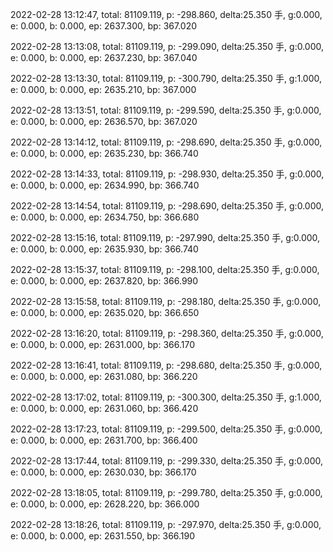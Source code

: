 2022-02-28 13:12:47, total: 81109.119, p: -298.860, delta:25.350 手, g:0.000, e: 0.000, b: 0.000, ep: 2637.300, bp: 367.020

2022-02-28 13:13:08, total: 81109.119, p: -299.090, delta:25.350 手, g:0.000, e: 0.000, b: 0.000, ep: 2637.230, bp: 367.040

2022-02-28 13:13:30, total: 81109.119, p: -300.790, delta:25.350 手, g:1.000, e: 0.000, b: 0.000, ep: 2635.210, bp: 367.000

2022-02-28 13:13:51, total: 81109.119, p: -299.590, delta:25.350 手, g:0.000, e: 0.000, b: 0.000, ep: 2636.570, bp: 367.020

2022-02-28 13:14:12, total: 81109.119, p: -298.690, delta:25.350 手, g:0.000, e: 0.000, b: 0.000, ep: 2635.230, bp: 366.740

2022-02-28 13:14:33, total: 81109.119, p: -298.930, delta:25.350 手, g:0.000, e: 0.000, b: 0.000, ep: 2634.990, bp: 366.740

2022-02-28 13:14:54, total: 81109.119, p: -298.690, delta:25.350 手, g:0.000, e: 0.000, b: 0.000, ep: 2634.750, bp: 366.680

2022-02-28 13:15:16, total: 81109.119, p: -297.990, delta:25.350 手, g:0.000, e: 0.000, b: 0.000, ep: 2635.930, bp: 366.740

2022-02-28 13:15:37, total: 81109.119, p: -298.100, delta:25.350 手, g:0.000, e: 0.000, b: 0.000, ep: 2637.820, bp: 366.990

2022-02-28 13:15:58, total: 81109.119, p: -298.180, delta:25.350 手, g:0.000, e: 0.000, b: 0.000, ep: 2635.020, bp: 366.650

2022-02-28 13:16:20, total: 81109.119, p: -298.360, delta:25.350 手, g:0.000, e: 0.000, b: 0.000, ep: 2631.000, bp: 366.170

2022-02-28 13:16:41, total: 81109.119, p: -298.680, delta:25.350 手, g:0.000, e: 0.000, b: 0.000, ep: 2631.080, bp: 366.220

2022-02-28 13:17:02, total: 81109.119, p: -300.300, delta:25.350 手, g:1.000, e: 0.000, b: 0.000, ep: 2631.060, bp: 366.420

2022-02-28 13:17:23, total: 81109.119, p: -299.500, delta:25.350 手, g:0.000, e: 0.000, b: 0.000, ep: 2631.700, bp: 366.400

2022-02-28 13:17:44, total: 81109.119, p: -299.330, delta:25.350 手, g:0.000, e: 0.000, b: 0.000, ep: 2630.030, bp: 366.170

2022-02-28 13:18:05, total: 81109.119, p: -299.780, delta:25.350 手, g:0.000, e: 0.000, b: 0.000, ep: 2628.220, bp: 366.000

2022-02-28 13:18:26, total: 81109.119, p: -297.970, delta:25.350 手, g:0.000, e: 0.000, b: 0.000, ep: 2631.550, bp: 366.190